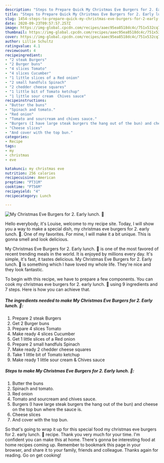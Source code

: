 ```yaml
---
description: "Steps to Prepare Quick My Christmas Eve Burgers for 2. Early lunch. 🤗"
title: "Steps to Prepare Quick My Christmas Eve Burgers for 2. Early lunch. 🤗"
slug: 1454-steps-to-prepare-quick-my-christmas-eve-burgers-for-2-early-lunch
date: 2020-09-23T09:57:57.257Z
image: https://img-global.cpcdn.com/recipes/aaec95ea8518dc4c/751x532cq70/my-christmas-eve-burgers-for-2-early-lunch-🤗-recipe-main-photo.jpg
thumbnail: https://img-global.cpcdn.com/recipes/aaec95ea8518dc4c/751x532cq70/my-christmas-eve-burgers-for-2-early-lunch-🤗-recipe-main-photo.jpg
cover: https://img-global.cpcdn.com/recipes/aaec95ea8518dc4c/751x532cq70/my-christmas-eve-burgers-for-2-early-lunch-🤗-recipe-main-photo.jpg
author: Lillie Schultz
ratingvalue: 4.1
reviewcount: 4
recipeingredient:
- "2 steak Burgers"
- "2 Burger buns"
- "4 slices Tomato"
- "4 slices Cucumber"
- "1 little slices of a Red onion"
- "2 small handfuls Spinach"
- "2 chedder cheese squares"
- "1 little bit of Tomato ketchup"
- "1 little sour cream  Chives sauce"
recipeinstructions:
- "Butter the buns"
- "Spinach and tomato."
- "Red onion"
- "Tomato and sourcream and chives sauce."
- "Burgers (I have large steak burgers the hang out of the bun) and cheese on the top bun where the sauce is."
- "Cheese slices"
- "And cover with the top bun."
categories:
- Recipe
tags:
- my
- christmas
- eve

katakunci: my christmas eve 
nutrition: 256 calories
recipecuisine: American
preptime: "PT31M"
cooktime: "PT56M"
recipeyield: "4"
recipecategory: Lunch

---
```



![My Christmas Eve Burgers for 2. Early lunch. 🤗](https://img-global.cpcdn.com/recipes/aaec95ea8518dc4c/751x532cq70/my-christmas-eve-burgers-for-2-early-lunch-🤗-recipe-main-photo.jpg)

Hello everybody, it's Louise, welcome to my recipe site. Today, I will show you a way to make a special dish, my christmas eve burgers for 2. early lunch. 🤗. One of my favorites. For mine, I will make it a bit unique. This is gonna smell and look delicious.



My Christmas Eve Burgers for 2. Early lunch. 🤗 is one of the most favored of recent trending meals in the world. It is enjoyed by millions every day. It's simple, it's fast, it tastes delicious. My Christmas Eve Burgers for 2. Early lunch. 🤗 is something which I have loved my whole life. They're nice and they look fantastic.


To begin with this recipe, we have to prepare a few components. You can cook my christmas eve burgers for 2. early lunch. 🤗 using 9 ingredients and 7 steps. Here is how you can achieve that.

<!--inarticleads1-->

##### The ingredients needed to make My Christmas Eve Burgers for 2. Early lunch. 🤗:

1. Prepare 2 steak Burgers
1. Get 2 Burger buns
1. Prepare 4 slices Tomato
1. Make ready 4 slices Cucumber
1. Get 1 little slices of a Red onion
1. Prepare 2 small handfuls Spinach
1. Make ready 2 chedder cheese squares
1. Take 1 little bit of Tomato ketchup
1. Make ready 1 little sour cream &amp; Chives sauce




<!--inarticleads2-->

##### Steps to make My Christmas Eve Burgers for 2. Early lunch. 🤗:

1. Butter the buns
1. Spinach and tomato.
1. Red onion
1. Tomato and sourcream and chives sauce.
1. Burgers (I have large steak burgers the hang out of the bun) and cheese on the top bun where the sauce is.
1. Cheese slices
1. And cover with the top bun.




So that's going to wrap it up for this special food my christmas eve burgers for 2. early lunch. 🤗 recipe. Thank you very much for your time. I'm confident you can make this at home. There's gonna be interesting food at home recipes coming up. Remember to bookmark this page in your browser, and share it to your family, friends and colleague. Thanks again for reading. Go on get cooking!
